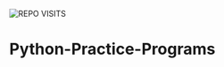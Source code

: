 ![REPO VISITS](https://hits.seeyoufarm.com/api/count/incr/badge.svg?url=https://github.com/Nitin-GH/Python-Practice-Programs&count_bg=%23007bff&title_bg=%23808080&icon=&icon_color=%23FFFFFF&title=REPO%20VISITS&edge_flat=false)

# Python-Practice-Programs
